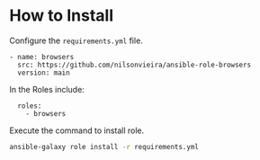 # How to Install
Configure the `requirements.yml` file.
```
- name: browsers
  src: https://github.com/nilsonvieira/ansible-role-browsers
  version: main
```
In the Roles include:
```
  roles:
    - browsers
```
Execute the command to install role.

```bash
ansible-galaxy role install -r requirements.yml